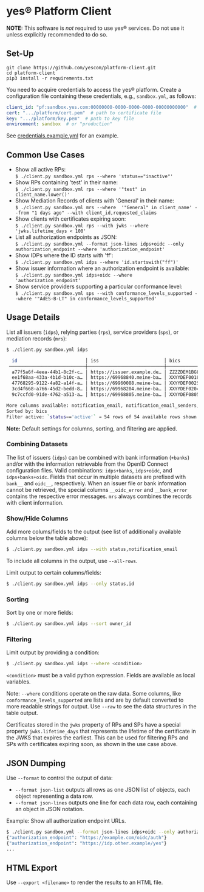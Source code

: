 # yes® Platform Client

**NOTE:** This software is *not* required to use yes® services. Do not use it unless explicitly recommended to do so.

## Set-Up

```
git clone https://github.com/yescom/platform-client.git
cd platform-client
pip3 install -r requirements.txt
```

You need to acquire credentials to access the yes® platform. Create a configuration file containing these credentials, e.g., `sandbox.yml`, as follows:

```yaml
client_id: "pf:sandbox.yes.com:00000000-0000-0000-0000-00000000000"  # your platform client ID
cert: ".../platform/cert.pem"  # path to certificate file
key: ".../platform/key.pem"  # path to key file
environment: sandbox  # or "production"
```

See [credentials.example.yml](credentials.example.yml) for an example.

## Common Use Cases

 * Show all active RPs:  \
    `$ ./client.py sandbox.yml rps --where 'status=="inactive"'`
 * Show RPs containing 'test' in their name: \
    `$ ./client.py sandbox.yml rps --where '"test" in client_name.lower()'`
 * Show Mediation Records of clients with 'General' in their name: \
    `$ ./client.py sandbox.yml mrs --where  '"General" in client_name' --from "1 days ago" --with client_id,requested_claims`
 * Show clients with certificates expiring soon: \
    `$ ./client.py sandbox.yml rps --with jwks --where 'jwks.lifetime_days < 100'`
 * List all authorization endpoints as JSON: \
    `$ ./client.py sandbox.yml --format json-lines idps+oidc --only authorization_endpoint --where 'authorization_endpoint'`
 * Show IDPs where the ID starts with 'ff': \
    `$ ./client.py sandbox.yml idps --where 'id.startswith("ff")'`
 * Show issuer information where an authorization endpoint is available: \
    `$ ./client.py sandbox.yml idps+oidc --where 'authorization_endpoint'`
 * Show service providers supporting a particular conformance level: \
    `$ ./client.py sandbox.yml sps --with conformance_levels_supported --where '"AdES-B-LT" in conformance_levels_supported'`


## Usage Details

List all issuers (`idps`), relying parties (`rps`), service providers (`sps`), or mediation records (`mrs`):

```bash
$ ./client.py sandbox.yml idps

  id                         │ iss                        │ bics                        │ owner_id    
 ────────────────────────────┼────────────────────────────┼─────────────────────────────┼────────────╴
  a77f5a6f-4eea-44b1-8c2f-c… │ https://issuer.example.de… │ ZZZZDEM1BGL                 │ xidp        
  ee1f68aa-433a-4b1d-b10c-a… │ https://69968840.meine-ba… │ XXYYDEF0018                 │ 420081      
  47768295-9122-4a82-a14f-a… │ https://69960088.meine-ba… │ XXYYDEF002S                 │ 420081      
  3cd4f668-a766-45d2-bedd-8… │ https://69968204.meine-ba… │ XXYYDEF0204                 │ 420081      
  9c7ccfd0-91de-4762-a513-a… │ https://69968805.meine-ba… │ XXYYDEF0805                 │ 420081      

More columns available: notification_email, notification_email_senders, status
Sorted by: bics
Filter active: `status=='active'` → 54 rows of 54 available rows shown.
```
**Note:** Default settings for columns, sorting, and filtering are applied. 

### Combining Datasets
The list of issuers (`idps`) can be combined with bank information (`+banks`) and/or with the information retrievable from the OpenID Connect configuration files. Valid combinations: `idps+banks`, `idps+oidc`, and `idps+banks+oidc`. Fields that occur in multiple datasets are prefixed with `bank__` and `oidc__`, respectively. When an issuer file or bank information cannot be retrieved, the special columns `__oidc_error` and `__bank_error` contains the respective error messages. `mrs` always combines the records with client information.


### Show/Hide Columns

Add more colums/fields to the output (see list of additionally available columns below the table above):
```bash
$ ./client.py sandbox.yml idps --with status,notification_email
```
To include all columns in the output, use `--all-rows`.

Limit output to certain columns/fields:
```bash
$ ./client.py sandbox.yml idps --only status,id
```

### Sorting

Sort by one or more fields:
```bash
$ ./client.py sandbox.yml idps --sort owner_id
```

### Filtering

Limit output by providing a condition:
```bash
$ ./client.py sandbox.yml idps --where <condition>
```
`<condition>` must be a valid python expression. Fields are available as local variables. 

Note: `--where` conditions operate on the raw data. Some columns, like `conformance_levels_supported` are lists and are by default converted to more readable strings for output. Use `--raw` to see the data structures in the table output.

Certificates stored in the `jwks` property of RPs and SPs have a special property `jwks.lifetime_days` that represents the lifetime of the certificate in the JWKS that expires the earliest. This can be used for filtering RPs and SPs with certificates expiring soon, as shown in the use case above.

## JSON Dumping
Use `--format` to control the output of data:

* `--format json-list` outputs all rows as one JSON list of objects, each object representing a data row. 
* `--format json-lines` outputs one line for each data row, each containing an object in JSON notation.

Example: Show all authorization endpoint URLs.
```bash
$ ./client.py sandbox.yml --format json-lines idps+oidc --only authorization_endpoint --where 'authorization_endpoint'
{"authorization_endpoint": "https://example.com/oidc/auth"}
{"authorization_endpoint": "https://idp.other.example/yes"}
...
```
## HTML Export
Use `--export <filename>` to render the results to an HTML file.

